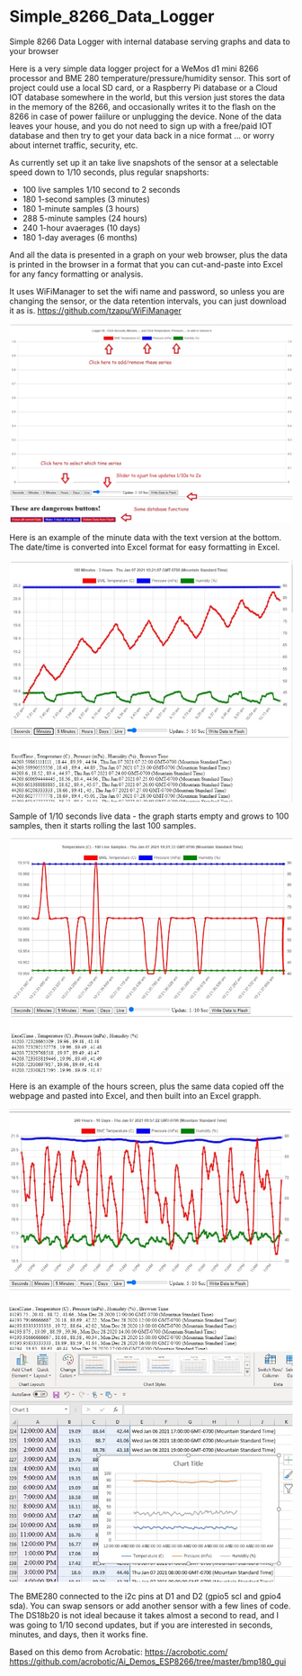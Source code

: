# Simple_8266_Data_Logger
Simple 8266 Data Logger with internal database serving graphs and data to your browser

Here is a very simple data logger project for a WeMos d1 mini 8266 processor and BME 280 temperature/pressure/humidity sensor.
This sort of project could use a local SD card, or a Raspberry Pi database or a Cloud IOT database somewhere in the world, but this version just stores the data in the memory of the 8266, and occasionally writes it to the flash on the 8266 in case of power faiilure or unplugging the device.  None of the data leaves your house, and you do not need to sign up with a free/paid IOT database and then try to get your data back in a nice format ... or worry about internet traffic, security, etc.

As currently set up it an take live snapshots of the sensor at a selectable speed down to 1/10 seconds, plus regular snapshorts:
- 100 live samples 1/10 second to 2 seconds
- 180 1-second samples (3 minutes)
- 180 1-minute samples (3 hours)
- 288 5-minute samples (24 hours)
- 240 1-hour avaerages (10 days)
- 180 1-day averages (6 months)

And all the data is presented in a graph on your web browser, plus the data is printed in the browser in a format that you can cut-and-paste into Excel for any fancy formatting or analysis.

It uses WiFiManager to set the wifi name and password, so unless you are changing the sensor, or the data retention intervals, you can just download it as is.  https://github.com/tzapu/WiFiManager

<img src="./screen.jpg">

Here is an example of the minute data with the text version at the bottom.  The date/time is converted into Excel format for easy formatting in Excel.

<img src="./minutes.jpg">

Sample of 1/10 seconds live data - the graph starts empty and grows to 100 samples, then it starts rolling the last 100 samples.

<img src="./live.jpg">

Here is an example of the hours screen, plus the same data copied off the webpage and pasted into Excel, and then built into an Excel grapph.

<img src="./hours.jpg">

<img src="./excel.jpg">

The BME280 connected to the i2c pins at D1 and D2 (gpio5 scl and gpio4 sda).  You can swap sensors or add another sensor with a few lines of code.  
The DS18b20 is not ideal because it takes almost a second to read, and I was going to 1/10 second updates, but if you are interested in seconds, minutes, and days, then it works fine.

Based on this demo from Acrobatic: 
https://acrobotic.com/ 
https://github.com/acrobotic/Ai_Demos_ESP8266/tree/master/bmp180_gui
